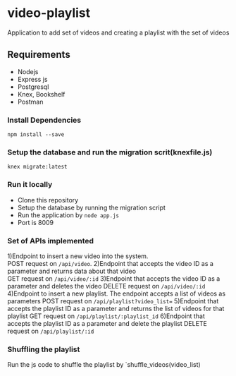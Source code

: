 # video-playlist
Application to add set of videos and creating a playlist with the set of videos

## Requirements
- Nodejs
- Express js
- Postgresql
- Knex, Bookshelf
- Postman

### Install Dependencies
`npm install --save`

### Setup the database and run the migration scrit(knexfile.js)
`knex migrate:latest`

### Run it locally
- Clone this repository
- Setup the database by running the migration script
- Run the application by `node app.js`
- Port is 8009

### Set of APIs implemented
1)Endpoint to insert a new video into the system.  
  POST request on `/api/video`. 
2)Endpoint that accepts the video ID as a parameter and returns data about that video  
  GET request on `/api/video/:id` 
3)Endpoint that accepts the video ID as a parameter and deletes the video 
  DELETE request on `/api/video/:id` 
4)Endpoint to insert a new playlist. The endpoint accepts a list of videos as parameters 
  POST request on `/api/playlist?video_list=` 
5)Endpoint that accepts the playlist ID as a parameter and returns the list of videos for that playlist 
  GET request on `/api/playlist/:playlist_id` 
6)Endpoint that accepts the playlist ID as a parameter and delete the playlist 
   DELETE request on `/api/playlist/:id` 

### Shuffling the playlist
Run the js code to shuffle the playlist by `shuffle_videos(video_list)









